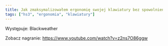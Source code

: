 ```yaml
---
title: Jak zmaksymalizowałem ergonomię swojej klawiatury bez spowolnienia pracy
tags: ["hs3", "ergonomia", "klawiatury"]
---
```


Występuje: Blackweather

Zobacz nagranie: <https://www.youtube.com/watch?v=z2ns7O86ggw>